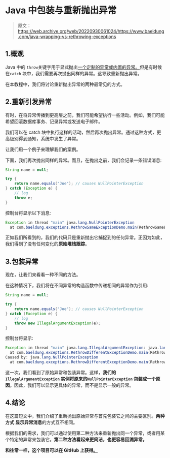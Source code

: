 # Java 中包装与重新抛出异常

> 原文：<https://web.archive.org/web/20220930061024/https://www.baeldung.com/java-wrapping-vs-rethrowing-exceptions>

## 1.概观

Java 中的 `throw`关键字用于显式抛出[一个定制的异常或内置的异常。](/web/20221207032034/https://www.baeldung.com/java-exceptions)但是有时候在`catch` 块中，我们需要再次抛出同样的异常。这导致重新抛出异常。

在本教程中，我们将讨论重新抛出异常的两种最常见的方式。

## 2.重新引发异常

有时，在将异常传播到更高层之前，我们可能希望执行一些活动。例如，我们可能希望回滚数据库事务、记录异常或发送电子邮件。

我们可以在 catch 块中执行这样的活动，然后再次抛出异常。通过这种方式，更高级别得到通知，系统中发生了异常。

让我们用一个例子来理解我们的案例。

下面，我们再次抛出同样的异常。而且，在抛出之前，我们会记录一条错误消息:

```java
String name = null;

try {
    return name.equals("Joe"); // causes NullPointerException
} catch (Exception e) {
    // log
    throw e;
}
```

控制台将显示以下消息:

```java
Exception in thread "main" java.lang.NullPointerException
  at com.baeldung.exceptions.RethrowSameExceptionDemo.main(RethrowSameExceptionDemo.java:16)
```

正如我们所看到的，我们的代码只是重新抛出它捕捉到的任何异常。正因为如此，我们得到了没有任何变化的**原始堆栈跟踪**。

## 3.包装异常

现在，让我们来看看一种不同的方法。

在这种情况下，我们将在不同异常的构造函数中传递相同的异常作为引用:

```java
String name = null;

try {
    return name.equals("Joe"); // causes NullPointerException
} catch (Exception e) {
    // log
    throw new IllegalArgumentException(e);
}
```

控制台将显示:

```java
Exception in thread "main" java.lang.IllegalArgumentException: java.lang.NullPointerException
  at com.baeldung.exceptions.RethrowDifferentExceptionDemo.main(RethrowDifferentExceptionDemo.java:24)
Caused by: java.lang.NullPointerException
  at com.baeldung.exceptions.RethrowDifferentExceptionDemo.main(RethrowDifferentExceptionDemo.java:18) 
```

这一次，我们看到了原始异常和包装异常。这样，**我们的`IllegalArgumentException` 实例将原来的`NullPointerException` 包装成一个原因**。因此，我们可以显示更具体的异常，而不是显示一般的异常。

## 4.结论

在这篇短文中，我们介绍了重新抛出原始异常与首先包装它之间的主要区别。**两种方式** **显示异常消息**的方式互不相同。

根据我们的需求，我们可以通过使用第二种方法来重新抛出同一个异常，或者用某个特定的异常来包装它。****第二种方法看起来更简洁，也更容易回溯异常**。**

 **和往常一样，这个项目可以在 GitHub 上获得[。](https://web.archive.org/web/20221207032034/https://github.com/eugenp/tutorials/tree/master/core-java-modules/core-java-exceptions-2)**